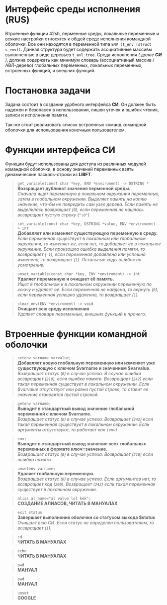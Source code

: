 # Интерфейс среды исполнения (RUS)
Втроенные функции 42sh, перменные среды, локальные переменные и всякие настройки относятся к общей среде исполнения командной оболочки. Все они находятся в переменной типа `ENV (t_env (struct s_env))`. Данная структура будет содержать асоциативные массивы выполненные в виде деревьев `t_avl_tree`. Среда исполнения *( далее **СИ** )*, должна содержать как минимум словарь (ассоциативный массив / АВЛ-дерево) глобальных переменных, локальных переменных, встроенных функций, и внешних функций.

# Постановка задачи
Задача состоит в создании удобного интерфейса **СИ**. Он должен быть надежен и безопасен в использовании, лишен утечек и ошибок чтения, записи и исполнения памяти.

Так-же стоит реализовать список встроенных команд командной оболочки для использования конечным пользователем.

# Функции интерфейса СИ
Функции будут использованы для доступа из различных модулей командной оболочки, в основу значений переменных взять динамические паскаль-строки из **LIBFT**.

> `get_variable(const char *key, ENV *enviroment) -> DSTRING *`  
**Возвращает дубликат значения перменной среды.**  
*Сначала ищет переменную в локальном окружении переменных, затем в глобальном окружении. Выделяет память на копию значения, что-бы не повредить сам узел дерева. Если память не выделилась возвращает (`0`), если переменная не нашлась возвращает пустую строку (`"\0"`)*

> `set_variable(const char *key, DSTRING *value, ENV *enviroment) -> int`  
**Добавляет или изменяет существующую переменную в среду.**  
*Если переменная существует в локальном или глобальном окружении, то изменяет ее, если нет, то добавляет ее в локальное окружение. Если произошла ошибка выделения памяти, то возвращает (`-1`), если переменная добавлена или успешно изменена, то возвращает (`1`). Остальные коды ошибок на усмотрение.*

> `unset_variable(const char *key, ENV *enviroment) -> int`  
**Удаляет переменную и очищает её память.**  
*Ищет в глобальном и в локальном окружении переменную по ключу и удаляет её. Если переменная не найдена, то вернуть (`0`), если переменная успешно удаленна, то возвращает (`1`).*

> `clear_env(ENV *enviroment) -> void`  
**Очищает всю среду исполнения**  
*Удаляет словари переменных, внешних функций и прочего.*

# Втроенные функции командной оболочки

> `setenv varname varvalue;`  
**Добавляет новую глобальную переменную или изменяет уже существующую с ключом $varname и значением $varvalue.**  
*Возвращает статус (`0`) в случае успеха. В случае ошибки возвращает (`210`), если ошибка памяти. Возвращает (`242`) если такая переменная существует в локальном окружении. Если $varvalue отсутствует или равна пустой строке, то ставит ее значение становится пустой строкой.*

> `getenv varname;`  
**Выводит в стандартный вывод значение глобальной переменной с ключом $varname.**  
*Возвращает статус (`0`) в случае успеха. Возвращает (`242`) если такая переменная существует в локальном окружении. Если аргументы отсутствуют, то работает как `(env)`.*

> `env;`  
**Выводит в стандартный вывод значение всех глобальных переменных в формате ключ=значение.**  
*Возвращает статус (`0`) в случае успеха. Возвращает (`210`) если ошибка памяти.*

> `unsetenv varname;`  
**Удаляет глобальную переменную.**  
*Возвращает статус (`0`) в случае успеха. Если аргументов нет, то возвращает код (`200`). Возвращает (`242`) если такая переменная существует в локальном окружении.*

> `alias al_name="al value lol kek";`  
**СОЗДАНИЕ АЛИАСОВ, ЧИТАТЬ В МАНУАЛАХ**

> `exit status`  
**Завершает выполнение оболочки со статусом выхода $status**  
*Очищает всю СИ. Если статус не определен пользователем, то возвращает (`1`).*

> `cd`  
**ЧИТАТЬ В МАНУАЛАХ**

> `echo`  
**ЧИТАТЬ В МАНУАЛАХ**

> `pwd`  
**МАНУАЛ**

> `pwd`  
**МАНУАЛ**

> `unset`  
**GOOGLE**
